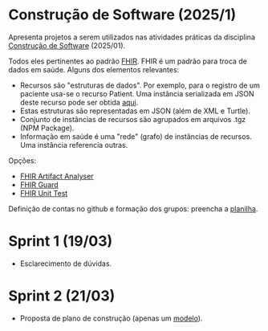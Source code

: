 # Construção de Software (2025/1)

Apresenta projetos a serem utilizados nas atividades práticas da disciplina [Construção de Software](docs/plano-construcao-2025-01.pdf) (2025/01).

Todos eles pertinentes
ao padrão [FHIR](https://hl7.org/fhir/R4). FHIR é um padrão para troca de dados em saúde. Alguns dos elementos relevantes:

- Recursos são "estruturas de dados". Por exemplo, para o registro de um paciente usa-se o recurso Patient. Uma instância serializada em JSON deste recurso pode ser obtida [aqui](https://www.hl7.org/fhir/R4/patient-example.json.html).
- Estas estruturas são representadas em JSON (além de XML e Turtle).
- Conjunto de instâncias de recursos são agrupados em arquivos .tgz (NPM Package).
- Informação em saúde é uma "rede" (grafo) de instâncias de recursos. Uma instância referencia outras. 

Opções:

- [FHIR Artifact Analyser](docs/faa.md)
- [FHIR Guard](docs/fg.md)
- [FHIR Unit Test](docs/fut.md)

Definição de contas no github e formação dos grupos: preencha a [planilha](https://docs.google.com/spreadsheets/d/1I3StF95ieTRd_je2aaprwDr5gfE4BAmdifdjKdcDRBA/edit?usp=sharing).

# Sprint 1 (19/03)
- Esclarecimento de dúvidas.

# Sprint 2 (21/03)
- Proposta de plano de construção (apenas um [modelo](docs/plano-construcao-2025-01.pdf)).

